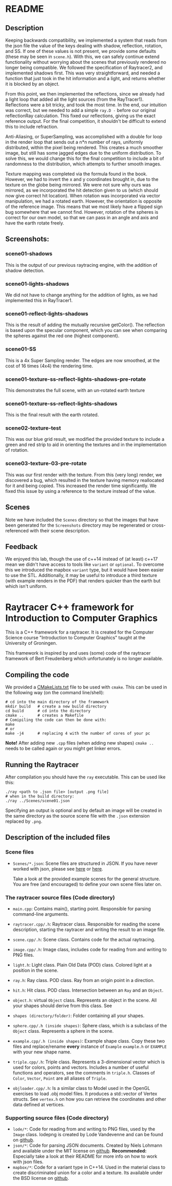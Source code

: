 # README
## Description
Keeping backwards compatibility, we implemented a system that reads from the
json file the value of the keys dealing with shadow, reflection, rotation, and
SS. If one of these values is not present, we provide some defaults (these may
be seen in `scene.h`). With this, we can safely continue extend functionality
without worrying about the scenes that previously rendered no longer being
compatible. We followed the specification of Raytracer2, and implemented shadows
first. This was very straightforward, and needed a function that just took in
the hit information and a light, and returns whether it is blocked by an object.

From this point, we then implemented the reflections, since we already had a
light loop that added all the light sources (from the RayTracer1). Reflections
were a bit tricky, and took the most time. In the end, our intuition was
correct, but we needed to add a simple `ray.D -` before our original
reflectionRay calculation. This fixed our reflections, giving us the exact
reference output. For the final competition, it shouldn't be difficult to extend
this to include refraction.

Anti-Aliasing, or SuperSampling, was accomplished with a double for loop in the
render loop that sends out a n*n number of rays, uniformly distributed, within
the pixel being rendered. This creates a much smoother image, but still has some
jagged edges due to the uniform distribution. To solve this, we would change
this for the final competition to include a bit of randomness to the
distribution, which attempts to further smooth images.

Texture mapping was completed via the formula found in the book. However, we had
to invert the x and y coordinates brought in, due to the texture on the globe
being mirrored. We were not sure why ours was mirrored, as we incorporated the
hit detection given to us (which should now give correct hit location). When
rotation was incorporated via vector manipulation, we had a rotated earth.
However, the orientation is opposite of the reference image. This means that we
most likely have a flipped sign bug somewhere that we cannot find. However,
rotation of the spheres is correct for our own model, so that we can pass in an
angle and axis and have the earth rotate freely.

## Screenshots:
### scene01-shadows
This is the output of our previous raytracing engine, with the addition of
shadow detection.

### scene01-lights-shadows
We did not have to change anything for the addition of lights, as we had
implemented this in RayTracer1.

### scene01-reflect-lights-shadows
This is the result of adding the mutually recursive getColor(). The reflection
is based upon the specular component, which you can see when comparing the
spheres against the red one (highest component).

### scene01-SS
This is a 4x Super Sampling render. The edges are now smoothed, at the cost of
16 times (4x4) the rendering time.

### scene01-texture-ss-reflect-lights-shadows-pre-rotate
This demonstrates the full scene, with an un-rotated earth texture

### scene01-texture-ss-reflect-lights-shadows
This is the final result with the earth rotated.

### scene02-texture-test
This was our blue grid result, we modified the provided texture to include a
green and red strip to aid in orienting the textures and in the implementation
of rotation.

### scene03-texture-03-pre-rotate
This was our first render with the texture. From this (very long) render, we
discovered a bug, which resulted in the texture having memory reallocated for it
and being copied. This increased the render time significantly. We fixed this
issue by using a reference to the texture instead of the value.

## Scenes
Note we have included the `Scenes` directory so that the images that have been
generated for the `Screenshots` directory may be regenerated or cross-referenced
with their scene description.

## Feedback
We enjoyed this lab, though the use of c++14 instead of (at least) c++17 mean we
didn't have access to tools like `variant` or `optional`. To overcome this we
introduced the mapbox `variant` type, but it would have been easier to use the
STL. Additionally, it may be useful to introduce a third texture (with example
renders in the PDF) that renders quicker than the earth but which isn't uniform.

# Raytracer C++ framework for Introduction to Computer Graphics

This is a C++ framework for a raytracer. It is created for the Computer Science
course "Introduction to Computer Graphics" taught at the University of
Groningen.

This framework is inspired by and uses (some) code of the raytracer framework of
Bert Freudenberg which unfortunately is no longer available.

## Compiling the code

We provided a [CMakeLists.txt](CMakeLists.txt) file to be used with `cmake`.
This can be used in the following way (on the command line/shell):
```
# cd into the main directory of the framework
mkdir build   # create a new build directory
cd build      # cd into the directory
cmake ..      # creates a Makefile
# Comipiling the code can then be done with:
make
# or
make -j4      # replacing 4 with the number of cores of your pc
```
**Note!** After adding new `.cpp` files (when adding new shapes)
`cmake ..` needs to be called again or you might get linker errors.

## Running the Raytracer
After compilation you should have the `ray` executable.
This can be used like this:
```
./ray <path to .json file> [output .png file]
# when in the build directory:
./ray ../Scenes/scene01.json
```
Specifying an output is optional and by default an image will be created in
the same directory as the source scene file with the `.json` extension replaced
by `.png`.

## Description of the included files

### Scene files
* `Scenes/*.json`: Scene files are structured in JSON. If you have never worked
    with json, please see
    [here](https://en.wikipedia.org/wiki/JSON#Data_types,_syntax_and_example) or
    [here](https://www.json.org/).

    Take a look at the provided example scenes for the general structure. You
    are free (and encouraged) to define your own scene files later on.

### The raytracer source files (Code directory)

* `main.cpp`: Contains main(), starting point. Responsible for parsing
    command-line arguments.

* `raytracer.cpp/.h`: Raytracer class. Responsible for reading the scene
    description, starting the raytracer and writing the result to an image file.

* `scene.cpp/.h`: Scene class. Contains code for the actual raytracing.

* `image.cpp/.h`: Image class, includes code for reading from and writing to PNG
    files.

* `light.h`: Light class. Plain Old Data (POD) class. Colored light at a
    position in the scene.

* `ray.h`: Ray class. POD class. Ray from an origin point in a direction.

* `hit.h`: Hit class. POD class. Intersection between an `Ray` and an `Object`.

* `object.h`: virtual `Object` class. Represents an object in the scene.
    All your shapes should derive from this class. See

* `shapes (directory/folder)`: Folder containing all your shapes.

* `sphere.cpp/.h (inside shapes)`: Sphere class, which is a subclass of the
    `Object` class. Represents a sphere in the scene.

* `example.cpp/.h (inside shapes)`: Example shape class. Copy these two files
    and replace/rename **every** instance of `Example` `example.h` or `EXAMPLE`
    with your new shape name.

* `triple.cpp/.h`: Triple class. Represents a 3-dimensional vector which is used
    for colors, points and vectors. Includes a number of useful functions and
    operators, see the comments in `triple.h`. Classes of `Color`, `Vector`,
    `Point` are all aliases of `Triple`.

* `objloader.cpp/.h`: Is a similar class to Model used in the OpenGL exercises
    to load .obj model files. It produces a std::vector of Vertex structs. See
    `vertex.h` on how you can retrieve the coordinates and other data defined at
    vertices.

### Supporting source files (Code directory)

* `lode/*`: Code for reading from and writing to PNG files, used by the `Image`
  class. lodepng is created by Lode Vandevenne and can be found on
  [github](https://github.com/lvandeve/lodepng).
* `json/*`: Code for parsing JSON documents. Created by Niels Lohmann and
    available under the MIT license on
    [github](https://github.com/nlohmann/json). **Recommended:** Especially take
    a look at their README for more
    info on how to work with json files.
* `mapbox/*`: Code for a variant type in C++14. Used in the material class to
  create discriminated union for a color and a texture. Its available under the
  BSD license on [github](https://github.com/mapbox/variant/).
